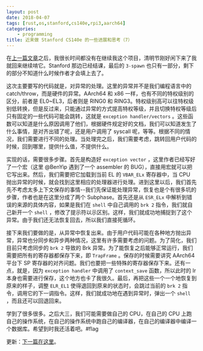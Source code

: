 ```yaml
---
layout: post
date: 2018-04-07
tags: [rust,os,stanford,cs140e,rpi3,aarch64]
categories:
    - programming
title: 近来做 Stanford CS140e 的一些进展和思考（7）
---
```


在[上一篇文章](thoughts-on-stanford-cs140e-6.md)之后，我很长时间都没有在继续我这个项目，清明节刚好闲下来了我就回来继续啃它。Stanford 那边已经结课，最后的 `3-spawn` 也只有一部分，剩下的部分不知道什么时候作者才会填上去了。

这次主要要写的代码就是，对异常的处理。这里的异常并不是我们编程语言中的 catch/throw，而是硬件的异常。AArch64 和 x86 一样，也有不同的特权级别的区分，前者是 EL0~EL3，后者则是 RING0 和 RING3。特权级别高可以往特权级别低转换，但是反过来，只能通过异常的方式提高特权等级，并且切换特权等级后只有固定的一些代码可能会跳转，这就是 `exception handler/vectors` 。这些函数可以知道是什么原因调用了他们，根据硬件规定好的文档，我们可以知道发生了什么事情，是对齐出错了呢，还是用户调用了 syscall 呢，等等。根据不同的情况，我们需要进行不同的处理。当处理完之后，我们需要考虑，跳转回用户代码的时候，回到哪里，提供什么值，不提供什么。

实现的话，需要很多步骤。首先是构造好 `exception vector` ，这里作者已经写好了一个宏（这里 @BenYip 遇到了一个 assembler 的 BUG），直接用宏就可以把它写出来。然后，我们需要把它加载到当前 EL 的 `VBAR_ELx` 寄存器中，当 CPU 抛出异常的时候，就会找到这里相应的处理器进行处理。进到这里以后，我们首先先不考虑太多上下文保存的事情--我们先保证能处理异常，恢复也是个有很多坑的步骤，作者也是在这里分成了两个 Subphase。首先还是从 `ESR_ELx` 中解析到错误的来源的具体内容，如果是我们在 `shell` 中自己调用的 `brk 2` 指令，我们就自己新开一个 `shell` ，修改了提示符以示区别。这样，我们就成功地捕捉到了这个异常。由于我们还无法恢复回去，所以我们直接死循环。

接下来我们要做的是，从异常中恢复出来。由于用户代码可能在各种地方抛出异常，异常也分同步和异步两种情况，这里有许多需要考虑的问题。为了简化，我们目前只考虑同步的 `brk 2` 导致的 Brk 异常。为了能恢复之后能够正常运行，我们需要把所有的寄存器都保存下来，即 `TrapFrame` 。保存的时候需要讲究 AArch64 平台下 SP 寄存器的对齐问题。我们也要把一些特殊的寄存器保存下来。还有一点，就是，因为 `exception handler` 中调用了 `context_save` 函数，所以此时的 lr 本身也需要进行保存，这个地方也卡了我很久。最后，再把这些一个一个地恢复到原来的样子，调整 `ELR_EL1` 使得退回到原来的状态时，会跳过当前的 `brk 2` 指令，调用它的下一调指令。这样，我们就成功地在遇到异常时，弹出一个 `shell` ，而且还可以回退回来。

学到了很多很多。之后大三，我们可能需要做自己的 CPU，在自己的 CPU 上跑自己的操作系统，在自己的操作系统中跑自己的编译器，在自己的编译器中编译一个数据库。希望到时我还活着吧。#flag

更新：[下一篇在这里](thoughts-on-stanford-cs140e-8.md)。